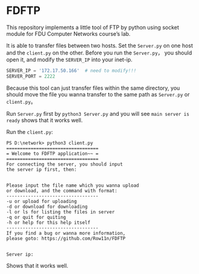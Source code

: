 # FDFTP
This repository implements a little tool of FTP by python using socket module for FDU Computer Networks course’s lab.

It is able to transfer files between two hosts. Set the `Server.py` on one host and the `client.py` on the other. Before you run the `Server.py`， you should open it, and modify the `SERVER_IP` into your inet-ip.

```python
SERVER_IP = '172.17.50.166'  # need to modify!!!
SERVER_PORT = 2222
```

Because this tool can just transfer files within the same directory,  you should move the file you wanna transfer to the same path as `Server.py` or `client.py`。

Run `Server.py` first by `python3 Server.py` and you will see `main server is ready` shows that it works well.

Run the `client.py`:

```shell
PS D:\network> python3 client.py
==================================
= Welcome to FDFTP application~~ =
==================================
For connecting the server, you should input
the server ip first, then:


Please input the file name which you wanna upload
or download, and the command with format:
----------------------------------
-u or upload for uploading
-d or download for downloading
-l or ls for listing the files in server
-q or quit for quiting
-h or help for this help itself
----------------------------------
If you find a bug or wanna more information,
please goto: https://github.com/Row11n/FDFTP


Server ip:
```

Shows that it works well.
